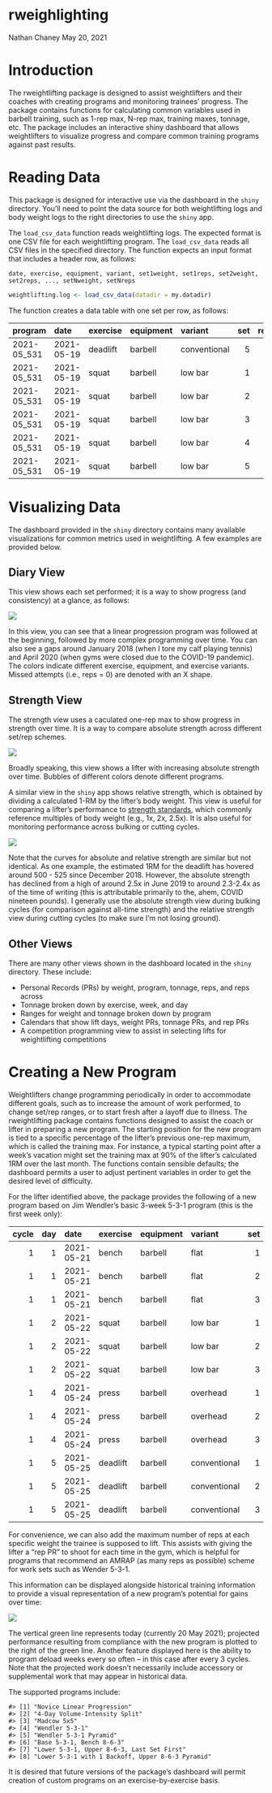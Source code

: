 rweighlighting
================
Nathan Chaney
May 20, 2021

# Introduction

The rweightlifting package is designed to assist weightlifters and their
coaches with creating programs and monitoring trainees’ progress. The
package contains functions for calculating common variables used in
barbell training, such as 1-rep max, N-rep max, training maxes, tonnage,
etc. The package includes an interactive shiny dashboard that allows
weightlifters to visualize progress and compare common training programs
against past results.

# Reading Data

This package is designed for interactive use via the dashboard in the
`shiny` directory. You’ll need to point the data source for both
weightlifting logs and body weight logs to the right directories to use
the `shiny` app.

The `load_csv_data` function reads weightlifting logs. The expected
format is one CSV file for each weightlifting program. The
`load_csv_data` reads all CSV files in the specified directory. The
function expects an input format that includes a header row, as follows:

`date, exercise, equipment, variant, set1weight, set1reps, set2weight,
set2reps, ..., setNweight, setNreps`

``` r
weightlifting.log <- load_csv_data(datadir = my.datadir)
```

The function creates a data table with one set per row, as follows:

| program      | date       | exercise | equipment | variant      | set | reps | weight |
| :----------- | :--------- | :------- | :-------- | :----------- | --: | ---: | -----: |
| 2021-05\_531 | 2021-05-19 | deadlift | barbell   | conventional |   5 |    2 |    455 |
| 2021-05\_531 | 2021-05-19 | squat    | barbell   | low bar      |   1 |    5 |    320 |
| 2021-05\_531 | 2021-05-19 | squat    | barbell   | low bar      |   2 |    5 |    320 |
| 2021-05\_531 | 2021-05-19 | squat    | barbell   | low bar      |   3 |    5 |    320 |
| 2021-05\_531 | 2021-05-19 | squat    | barbell   | low bar      |   4 |    5 |    320 |
| 2021-05\_531 | 2021-05-19 | squat    | barbell   | low bar      |   5 |    5 |    320 |

# Visualizing Data

The dashboard provided in the `shiny` directory contains many available
visualizations for common metrics used in weightlifting. A few examples
are provided below.

## Diary View

This view shows each set performed; it is a way to show progress (and
consistency) at a glance, as follows:

![](README-sets_reps-1.png)<!-- -->

In this view, you can see that a linear progression program was followed
at the beginning, followed by more complex programming over time. You
can also see a gaps around January 2018 (when I tore my calf playing
tennis) and April 2020 (when gyms were closed due to the COVID-19
pandemic). The colors indicate different exercise, equipment, and
exercise variants. Missed attempts (i.e., reps = 0) are denoted with an
X shape.

## Strength View

The strength view uses a caculated one-rep max to show progress in
strength over time. It is a way to compare absolute strength across
different set/rep schemes.

![](README-absolute%20strength-1.png)<!-- -->

Broadly speaking, this view shows a lifter with increasing absolute
strength over time. Bubbles of different colors denote different
programs.

A similar view in the `shiny` app shows relative strength, which is
obtained by dividing a calculated 1-RM by the lifter’s body weight. This
view is useful for comparing a lifter’s performance to [strength
standards](https://www.t-nation.com/training/are-you-strong/), which
commonly reference multiples of body weight (e.g., 1x, 2x, 2.5x). It is
also useful for monitoring performance across bulking or cutting cycles.

![](README-relative%20strength-1.png)<!-- -->

Note that the curves for absolute and relative strength are similar but
not identical. As one example, the estimated 1RM for the deadlift has
hovered around 500 - 525 since December 2018. However, the absolute
strength has declined from a high of around 2.5x in June 2019 to around
2.3-2.4x as of the time of writing (this is attributable primarily to
the, ahem, COVID nineteen pounds). I generally use the absolute strength
view during bulking cycles (for comparison against all-time strength)
and the relative strength view during cutting cycles (to make sure I’m
not losing ground).

## Other Views

There are many other views shown in the dashboard located in the `shiny`
directory. These include:

  - Personal Records (PRs) by weight, program, tonnage, reps, and reps
    across
  - Tonnage broken down by exercise, week, and day
  - Ranges for weight and tonnage broken down by program
  - Calendars that show lift days, weight PRs, tonnage PRs, and rep PRs
  - A competition programming view to assist in selecting lifts for
    weightlifting competitions

# Creating a New Program

Weightlifters change programming periodically in order to accommodate
different goals, such as to increase the amount of work performed, to
change set/rep ranges, or to start fresh after a layoff due to illness.
The rweightlifting package contains functions designed to assist the
coach or lifter in preparing a new program. The starting position for
the new program is tied to a specific percentage of the lifter’s
previous one-rep maximum, which is called the training max. For
instance, a typical starting point after a week’s vacation might set the
training max at 90% of the lifter’s calculated 1RM over the last month.
The functions contain sensible defaults; the dashboard permits a user to
adjust pertinent variables in order to get the desired level of
difficulty.

For the lifter identified above, the package provides the following of a
new program based on Jim Wendler’s basic 3-week 5-3-1 program (this is
the first week only):

| cycle | day | date       | exercise | equipment | variant      | set | reps | percentage | training\_max | weight | max.reps |
| ----: | --: | :--------- | :------- | :-------- | :----------- | --: | ---: | ---------: | ------------: | -----: | -------: |
|     1 |   1 | 2021-05-21 | bench    | barbell   | flat         |   1 |    5 |       0.65 |         267.5 |    175 |       11 |
|     1 |   1 | 2021-05-21 | bench    | barbell   | flat         |   2 |    5 |       0.75 |         267.5 |    200 |       11 |
|     1 |   1 | 2021-05-21 | bench    | barbell   | flat         |   3 |    5 |       0.85 |         267.5 |    225 |       11 |
|     1 |   2 | 2021-05-22 | squat    | barbell   | low bar      |   1 |    5 |       0.65 |         392.0 |    255 |        8 |
|     1 |   2 | 2021-05-22 | squat    | barbell   | low bar      |   2 |    5 |       0.75 |         392.0 |    295 |        8 |
|     1 |   2 | 2021-05-22 | squat    | barbell   | low bar      |   3 |    5 |       0.85 |         392.0 |    335 |        7 |
|     1 |   4 | 2021-05-24 | press    | barbell   | overhead     |   1 |    5 |       0.65 |         199.9 |    130 |        9 |
|     1 |   4 | 2021-05-24 | press    | barbell   | overhead     |   2 |    5 |       0.75 |         199.9 |    150 |        8 |
|     1 |   4 | 2021-05-24 | press    | barbell   | overhead     |   3 |    5 |       0.85 |         199.9 |    170 |        8 |
|     1 |   5 | 2021-05-25 | deadlift | barbell   | conventional |   1 |    5 |       0.65 |         460.9 |    300 |        8 |
|     1 |   5 | 2021-05-25 | deadlift | barbell   | conventional |   2 |    5 |       0.75 |         460.9 |    345 |        8 |
|     1 |   5 | 2021-05-25 | deadlift | barbell   | conventional |   3 |    5 |       0.85 |         460.9 |    390 |       10 |

For convenience, we can also add the maximum number of reps at each
specific weight the trainee is supposed to lift. This assists with
giving the lifter a “rep PR” to shoot for each time in the gym, which is
helpful for programs that recommend an AMRAP (as many reps as possible)
scheme for work sets such as Wender 5-3-1.

This information can be displayed alongside historical training
information to provide a visual representation of a new program’s
potential for gains over time:

![](README-programming_sets_reps-1.png)<!-- -->

The vertical green line represents today (currently 20 May 2021);
projected performance resulting from compliance with the new program is
plotted to the right of the green line. Another feature displayed here
is the ability to program deload weeks every so often – in this case
after every 3 cycles. Note that the projected work doesn’t necessarily
include accessory or supplemental work that may appear in historical
data.

The supported programs include:

    #> [1] "Novice Linear Progression"                      
    #> [2] "4-Day Volume-Intensity Split"                   
    #> [3] "Madcow 5x5"                                     
    #> [4] "Wendler 5-3-1"                                  
    #> [5] "Wendler 5-3-1 Pyramid"                          
    #> [6] "Base 5-3-1, Bench 8-6-3"                        
    #> [7] "Lower 5-3-1, Upper 8-6-3, Last Set First"       
    #> [8] "Lower 5-3-1 with 1 Backoff, Upper 8-6-3 Pyramid"

It is desired that future versions of the package’s dashboard will
permit creation of custom programs on an exercise-by-exercise basis.
